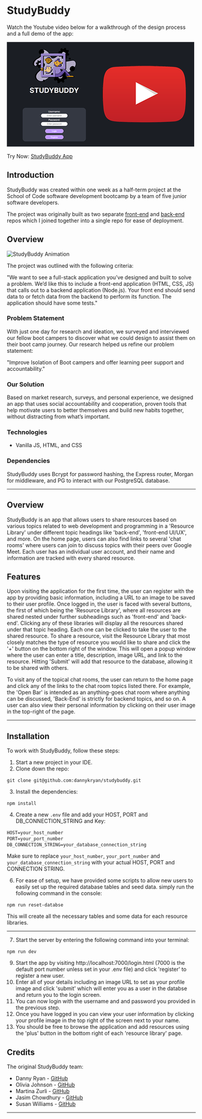 # StudyBuddy

Watch the Youtube video below for a walkthrough of the design process and a full demo of the app:

[![StudyBuddy Demo Video](/server/public/assets/readme/studybuddy-thumb.png)](https://youtu.be/zV7LkxL58pU)

Try Now: [StudyBuddy App](https://study-buddy-9en0.onrender.com/)

## Introduction

StudyBuddy was created within one week as a half-term project at the School of Code software development bootcamp by a team of five junior software developers.

The project was originally built as two separate [front-end](https://github.com/SchoolOfCode/bc15-w8-project-front-end-tech-gladiators) and [back-end](https://github.com/SchoolOfCode/bc15-w8-project-back-end-tech-gladiators) repos which I joined together into a single repo for ease of deployment.

## Overview

![StudyBuddy Animation](/server/public/assets/readme/StudyBuddyGif.gif)

The project was outlined with the following criteria:

"We want to see a full-stack application you’ve designed and built to solve a problem. We’d like this to include a front-end application (HTML, CSS, JS) that calls out to a backend application (Node.js). Your front end should send data to or fetch data from the backend to perform its function. The application should have some tests."

### Problem Statement

With just one day for research and ideation, we surveyed and interviewed our fellow boot campers to discover what we could design to assist them on their boot camp journey. Our research helped us refine our problem statement:

"Improve Isolation of Boot campers and offer learning peer support and accountability."

### Our Solution

Based on market research, surveys, and personal experience, we designed an app that uses social accountability and cooperation, proven tools that help motivate users to better themselves and build new habits together, without distracting from what’s important.

### Technologies

- Vanilla JS, HTML, and CSS

### Dependencies

StudyBuddy uses Bcrypt for password hashing, the Express router, Morgan for middleware, and PG to interact with our PostgreSQL database.

---

## Overview

StudyBuddy is an app that allows users to share resources based on various topics related to web development and programming in a 'Resource Library' under different topic headings like 'back-end', 'front-end UI/UX', and more. On the home page, users can also find links to several 'chat rooms' where users can join to discuss topics with their peers over Google Meet. Each user has an individual user account, and their name and information are tracked with every shared resource.

## Features

Upon visiting the application for the first time, the user can register with the app by providing basic information, including a URL to an image to be saved to their user profile. Once logged in, the user is faced with several buttons, the first of which being the 'Resource Library', where all resources are shared nested under further subheadings such as 'front-end' and 'back-end'. Clicking any of these libraries will display all the resources shared under that topic heading. Each one can be clicked to take the user to the shared resource. To share a resource, visit the Resource Library that most closely matches the type of resource you would like to share and click the '+' button on the bottom right of the window. This will open a popup window where the user can enter a title, description, image URL, and link to the resource. Hitting 'Submit' will add that resource to the database, allowing it to be shared with others.

To visit any of the topical chat rooms, the user can return to the home page and click any of the links to the chat room topics listed there. For example, the 'Open Bar' is intended as an anything-goes chat room where anything can be discussed, 'Back-End' is strictly for backend topics, and so on. A user can also view their personal information by clicking on their user image in the top-right of the page.

---

## Installation

To work with StudyBuddy, follow these steps:

1. Start a new project in your IDE.
2. Clone down the repo:

```
git clone git@github.com:dannykryan/studybuddy.git
```

3. Install the dependencies:

```
npm install
```

4. Create a new `.env` file and add your HOST, PORT and DB_CONNECTION_STRING and Key:

```
HOST=your_host_number
PORT=your_port_number
DB_CONNECTION_STRING=your_database_connection_string
```

Make sure to replace `your_host_number`, `your_port_number` and `your_database_connection_string` with your actual HOST, PORT and CONNECTION STRING.

6. For ease of setup, we have provided some scripts to allow new users to easily set up the required database tables and seed data. simply run the following command in the console:

```
npm run reset-databse
```

This will create all the necessary tables and some data for each resource libraries.

---

7. Start the server by entering the following command into your terminal:

```
npm run dev
```

9. Start the app by visiting http://localhost:7000/login.html (7000 is the default port number unless set in your .env file) and click 'register' to register a new user.
10. Enter all of your details including an image URL to set as your profile image and click 'submit' which will enter you as a user in the databse and return you to the login screen.
11. You can now login with the username and and password you provided in the previous step.
12. Once you have logged in you can view your user information by clicking your profile image in the top right of the screen next to your name.
13. You should be free to browse the application and add resources using the 'plus' button in the bottom right of each 'resource library' page.

## Credits

The original StudyBuddy team:

- Danny Ryan - [GitHub](https://github.com/dannykryan)
- Olivia Johnson - [GitHub](https://github.com/Livi-96)
- Martina Zurli - [GitHub](https://github.com/LuisValrod)
- Jasim Chowdhury - [GitHub](https://github.com/jasimchowdhury)
- Susan Williams - [GitHub](https://github.com/SusanWi)

---
